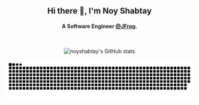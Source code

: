 <div align="center">

<h2 align="center">Hi there 👋, I'm Noy Shabtay</h2>
<h4 align="center">A Software Engineer <a href="https://github.com/jfrog">@JFrog</a>.</h4> 

<br>
  
![noyshabtay's GitHub stats](https://github-readme-stats.vercel.app/api?username=noyshabtay&hide=stars&count_private=true&show_icons=true&theme=dark&include_all_commits=true)

<img  src="https://github.com/1999AZZAR/1999AZZAR/blob/main/resources/img/grid-snake.svg"
       alt="snake" />

</div>
